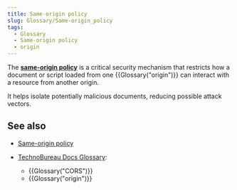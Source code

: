 ```yaml
---
title: Same-origin policy
slug: Glossary/Same-origin_policy
tags:
  - Glossary
  - Same-origin policy
  - origin
---
```

The **[same-origin policy](/en-US/docs/Web/Security/Same-origin_policy)** is a critical security mechanism that restricts how a document or script loaded from one {{Glossary("origin")}} can interact with a resource from another origin.

It helps isolate potentially malicious documents, reducing possible attack vectors.

## See also

- [Same-origin policy](/en-US/docs/Web/Security/Same-origin_policy)
- [TechnoBureau Docs Glossary](/en-US/docs/Glossary):

  - {{Glossary("CORS")}}
  - {{Glossary("origin")}}
